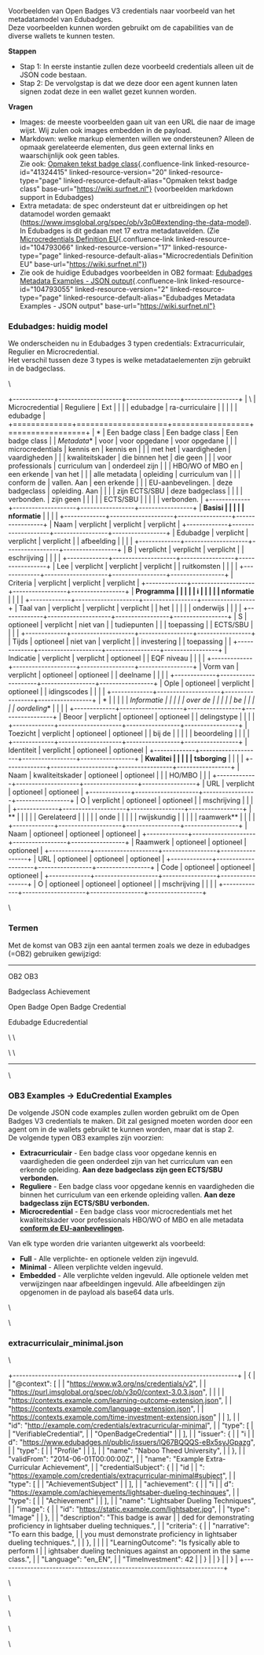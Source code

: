  

Voorbeelden van Open Badges V3 credentials naar voorbeeld van het
metadatamodel van Edubadges.\
Deze voorbeelden kunnen worden gebruikt om de capabilities van de
diverse wallets te kunnen testen.

**Stappen**

-   Stap 1: In eerste instantie zullen deze voorbeeld credentials alleen
    uit de JSON code bestaan. 
-   Stap 2: De vervolgstap is dat we deze door een agent kunnen laten
    signen zodat deze in een wallet gezet kunnen worden.

**Vragen**

-   Images: de meeste voorbeelden gaan uit van een URL die naar de image
    wijst. Wij zulen ook images embedden in de payload.
-   Markdown: welke markup elementen willen we ondersteunen? Alleen de
    opmaak gerelateerde elementen, dus geen external links en
    waarschijnlijk ook geen tables.\
    Zie ook: [Opmaken tekst badge
    class](https://wiki.surfnet.nl/display/Edubadges/Opmaken+tekst+badge+class){.confluence-link
    linked-resource-id="41324415" linked-resource-version="20"
    linked-resource-type="page"
    linked-resource-default-alias="Opmaken tekst badge class"
    base-url="https://wiki.surfnet.nl"} (voorbeelden markdown support in
    Edubadges)
-   Extra metadata: de spec ondersteunt dat er uitbreidingen op het
    datamodel worden gemaakt
    (<https://www.imsglobal.org/spec/ob/v3p0#extending-the-data-model>).\
    In Edubadges is dit gedaan met 17 extra metadatavelden. (Zie
    [Microcredentials Definition
    EU](https://wiki.surfnet.nl/display/Edubadges/Microcredentials+Definition+EU){.confluence-link
    linked-resource-id="104793066" linked-resource-version="17"
    linked-resource-type="page"
    linked-resource-default-alias="Microcredentials Definition EU"
    base-url="https://wiki.surfnet.nl"})
-   Zie ook de huidige Edubadges voorbeelden in OB2 formaat: [Edubadges
    Metadata Examples - JSON
    output](https://wiki.surfnet.nl/display/Edubadges/Edubadges+Metadata+Examples+-+JSON+output){.confluence-link
    linked-resource-id="104793055" linked-resource-version="2"
    linked-resource-type="page"
    linked-resource-default-alias="Edubadges Metadata Examples - JSON output"
    base-url="https://wiki.surfnet.nl"}

### Edubadges: huidig model

We onderscheiden nu in Edubadges 3 typen credentials: Extracurriculair,
Regulier en Microcredential.\
Het verschil tussen deze 3 types is welke metadataelementen zijn
gebruikt in de badgeclass.

\

+-------------+--------------------+-----------------+-----------------+
| \           | Microcredential    | Reguliere       | Ext             |
|             |                    | edubadge        | ra-curriculaire |
|             |                    |                 | edubadge        |
+=============+====================+=================+=================+
| *           | Een badge class    | Een badge class | Een badge class |
| *Metadata** | voor               | voor opgedane   | voor opgedane   |
|             | microcredentials   | kennis en       | kennis en       |
|             | met het            | vaardigheden    | vaardigheden    |
|             | kwaliteitskader    | die binnen het  | die geen        |
|             | voor professionals | curriculum van  | onderdeel zijn  |
|             | HBO/WO of MBO en   | een erkende     | van het         |
|             | alle metadata      | opleiding       | curriculum van  |
|             | conform de         | vallen. Aan     | een erkende     |
|             | EU-aanbevelingen.  | deze badgeclass | opleiding. Aan  |
|             |                    | zijn ECTS/SBU   | deze badgeclass |
|             |                    | verbonden.      | zijn geen       |
|             |                    |                 | ECTS/SBU        |
|             |                    |                 | verbonden.      |
+-------------+--------------------+-----------------+-----------------+
| **Basisi    |                    |                 |                 |
| nformatie** |                    |                 |                 |
+-------------+--------------------+-----------------+-----------------+
| Naam        | verplicht          | verplicht       | verplicht       |
+-------------+--------------------+-----------------+-----------------+
| Edubadge    | verplicht          | verplicht       | verplicht       |
| afbeelding  |                    |                 |                 |
+-------------+--------------------+-----------------+-----------------+
| B           | verplicht          | verplicht       | verplicht       |
| eschrijving |                    |                 |                 |
+-------------+--------------------+-----------------+-----------------+
| Lee         | verplicht          | verplicht       | verplicht       |
| ruitkomsten |                    |                 |                 |
+-------------+--------------------+-----------------+-----------------+
| Criteria    | verplicht          | verplicht       | verplicht       |
+-------------+--------------------+-----------------+-----------------+
| **Programma |                    |                 |                 |
| i           |                    |                 |                 |
| nformatie** |                    |                 |                 |
+-------------+--------------------+-----------------+-----------------+
| Taal van    | verplicht          | verplicht       | verplicht       |
| het         |                    |                 |                 |
| onderwijs   |                    |                 |                 |
+-------------+--------------------+-----------------+-----------------+
| S           | optioneel          | verplicht       | niet van        |
| tudiepunten |                    |                 | toepassing      |
| ECTS/SBU    |                    |                 |                 |
+-------------+--------------------+-----------------+-----------------+
| Tijds       | optioneel          | niet van        | verplicht       |
| investering |                    | toepassing      |                 |
+-------------+--------------------+-----------------+-----------------+
| Indicatie   | verplicht          | verplicht       | optioneel       |
| EQF niveau  |                    |                 |                 |
+-------------+--------------------+-----------------+-----------------+
| Vorm van    | verplicht          | optioneel       | optioneel       |
| deelname    |                    |                 |                 |
+-------------+--------------------+-----------------+-----------------+
| Ople        | optioneel          | verplicht       | optioneel       |
| idingscodes |                    |                 |                 |
+-------------+--------------------+-----------------+-----------------+
| *           |                    |                 |                 |
| *Informatie |                    |                 |                 |
| over de     |                    |                 |                 |
| be          |                    |                 |                 |
| oordeling** |                    |                 |                 |
+-------------+--------------------+-----------------+-----------------+
| Beoor       | verplicht          | optioneel       | optioneel       |
| delingstype |                    |                 |                 |
+-------------+--------------------+-----------------+-----------------+
| Toezicht    | verplicht          | optioneel       | optioneel       |
| bij de      |                    |                 |                 |
| beoordeling |                    |                 |                 |
+-------------+--------------------+-----------------+-----------------+
| Identiteit  | verplicht          | optioneel       | optioneel       |
+-------------+--------------------+-----------------+-----------------+
| **Kwalitei  |                    |                 |                 |
| tsborging** |                    |                 |                 |
+-------------+--------------------+-----------------+-----------------+
| Naam        | kwaliteitskader    | optioneel       | optioneel       |
|             | HO/MBO             |                 |                 |
+-------------+--------------------+-----------------+-----------------+
| URL         | verplicht          | optioneel       | optioneel       |
+-------------+--------------------+-----------------+-----------------+
| O           | verplicht          | optioneel       | optioneel       |
| mschrijving |                    |                 |                 |
+-------------+--------------------+-----------------+-----------------+
| **          |                    |                 |                 |
| Gerelateerd |                    |                 |                 |
| onde        |                    |                 |                 |
| rwijskundig |                    |                 |                 |
| raamwerk**  |                    |                 |                 |
+-------------+--------------------+-----------------+-----------------+
| Naam        | optioneel          | optioneel       | optioneel       |
+-------------+--------------------+-----------------+-----------------+
| Raamwerk    | optioneel          | optioneel       | optioneel       |
+-------------+--------------------+-----------------+-----------------+
| URL         | optioneel          | optioneel       | optioneel       |
+-------------+--------------------+-----------------+-----------------+
| Code        | optioneel          | optioneel       | optioneel       |
+-------------+--------------------+-----------------+-----------------+
| O           | optioneel          | optioneel       | optioneel       |
| mschrijving |                    |                 |                 |
+-------------+--------------------+-----------------+-----------------+

\

### Termen

Met de komst van OB3 zijn een aantal termen zoals we deze in edubadges
(=OB2) gebruiken gewijzigd:

  ------------ -----------------------
  OB2          OB3

  Badgeclass   Achievement

  Open Badge   Open Badge Credential

  Edubadge     Educredential

  \            \

  \            \
  ------------ -----------------------

\

### OB3 Examples → EduCredential Examples

De volgende JSON code examples zullen worden gebruikt om de Open Badges
V3 credentials te maken. Dit zal gesigned moeten worden door een agent
om in de wallets gebruikt te kunnen worden, maar dat is stap 2.\
De volgende typen OB3 examples zijn voorzien:

-   **Extracurriculair** - Een badge class voor opgedane kennis en
    vaardigheden die geen onderdeel zijn van het curriculum van een
    erkende opleiding. **Aan deze badgeclass zijn geen ECTS/SBU
    verbonden.**
-   **Reguliere** - Een badge class voor opgedane kennis en vaardigheden
    die binnen het curriculum van een erkende opleiding vallen. **Aan
    deze badgeclass zijn ECTS/SBU verbonden.**
-   **Microcredential** - Een badge class voor microcredentials met het
    kwaliteitskader voor professionals HBO/WO of MBO en alle metadata
    **[conform de
    EU-aanbevelingen](https://wiki.surfnet.nl/display/Edubadges/Microcredentials+Definition+EU).**

Van elk type worden drie varianten uitgewerkt als voorbeeld:

-   **Full** - Alle verplichte- en optionele velden zijn ingevuld.
-   **Minimal** - Alleen verplichte velden ingevuld.
-   **Embedded** - Alle verplichte velden ingevuld. Alle optionele
    velden met verwijzingen naar afbeeldingen ingevuld. Alle
    afbeeldingen zijn opgenomen in de payload als base64 data urls.

\

\

### extracurriculair_minimal.json

\

+-----------------------------------------------------------------------+
|     {                                                                 |
|       "@context": [                                                   |
|         "https://www.w3.org/ns/credentials/v2",                       |
|         "https://purl.imsglobal.org/spec/ob/v3p0/context-3.0.3.json", |
|                                                                       |
|       "https://contexts.example.com/learning-outcome-extension.json", |
|         "https://contexts.example.com/language-extension.json",       |
|         "https://contexts.example.com/time-investment-extension.json" |
|       ],                                                              |
|       "id": "http://example.com/credentials/extracurricular-minimal", |
|       "type": [                                                       |
|         "VerifiableCredential",                                       |
|         "OpenBadgeCredential"                                         |
|       ],                                                              |
|       "issuer": {                                                     |
|         "i                                                            |
| d": "https://www.edubadges.nl/public/issuers/lQ67BQQQS-eBx5syJGpazg", |
|         "type": [                                                     |
|           "Profile"                                                   |
|         ],                                                            |
|         "name": "Naboo Theed University",                             |
|       },                                                              |
|       "validFrom": "2014-06-01T00:00:00Z",                            |
|       "name": "Example Extra-Curricular Achievement",                 |
|       "credentialSubject": {                                          |
|         "id                                                           |
| ": "https://example.com/credentials/extracurricular-minimal#subject", |
|         "type": [                                                     |
|           "AchievementSubject"                                        |
|         ],                                                            |
|         "achievement": {                                              |
|           "i                                                          |
| d": "https://example.com/achievements/lightsaber-dueling-techinques", |
|           "type": [                                                   |
|             "Achievement"                                             |
|           ],                                                          |
|           "name": "Lightsaber Dueling Techniques",                    |
|           "image": {                                                  |
|             "id": "https://static.example.com/lightsaber.jpg",        |
|             "type": "Image"                                           |
|           },                                                          |
|           "description": "This badge is awar                          |
| ded for demonstrating proficiency in lightsaber dueling techniques.", |
|           "criteria": {                                               |
|             "narrative": "To earn this badge,                         |
|  you must demonstrate proficiency in lightsaber dueling techniques.", |
|           },                                                          |
|                                                                       |
|           "LearningOutcome": "Is fysically able to perform l          |
| ightsaber dueling techniques against an opponent in the same class.", |
|           "Language": "en_EN",                                        |
|           "TimeInvestment": 42                                        |
|         }                                                             |
|       }                                                               |
|     }                                                                 |
+-----------------------------------------------------------------------+

\

\

\

\

\

 
